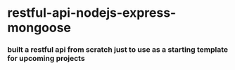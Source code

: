 # restful-api-nodejs-express-mongoose

### built a restful api from scratch just to use as a starting template for upcoming projects

